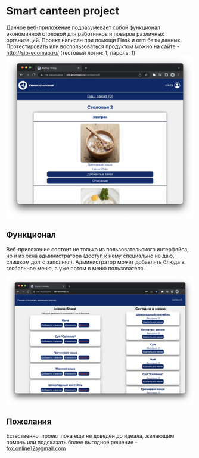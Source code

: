 # Smart canteen project
Данное веб-приложение подразумевает собой функционал экономичной столовой для работников и поваров различных организаций. Проект написан при помощи Flask и orm базы данных.<br>
Протестировать или воспользоваться продуктом можно на сайте - http://sib-ecomap.ru/ (тестовый логин: 1, пароль: 1)
![Иллюстрация к проекту](https://raw.githubusercontent.com/agent-yandex/Smart-Canteen-project/main/documents/photo_for_readme.png)

## Функционал
Веб-приложение состоит не только из пользовательского интерфейса, но и из окна администратора (доступ к нему специально не даю, слишком долго заполнял). Администратор может добавлять блюда в глобальное меню, а уже потом в меню пользователя.

![Иллюстрация к проекту](https://github.com/agent-yandex/Smart-Canteen-project/blob/main/documents/photo_admin.png)

## Пожелания 
Естественно, проект пока еще не доведен до идеала, желающим помочь или подсказать более выгодное решение - fox.online12@gmail.com
